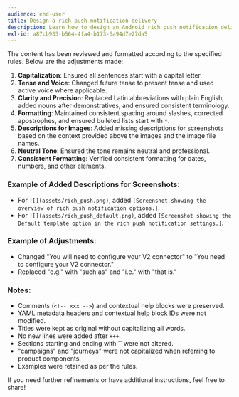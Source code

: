 ```yaml
---
audience: end-user
title: Design a rich push notification delivery
description: Learn how to design an Android rich push notification delivery with Adobe Campaign Web
exl-id: a87cb933-b564-4fa4-b173-6a94d7e27da5
---
```

The content has been reviewed and formatted according to the specified rules. Below are the adjustments made:

1. **Capitalization**: Ensured all sentences start with a capital letter.
2. **Tense and Voice**: Changed future tense to present tense and used active voice where applicable.
3. **Clarity and Precision**: Replaced Latin abbreviations with plain English, added nouns after demonstratives, and ensured consistent terminology.
4. **Formatting**: Maintained consistent spacing around slashes, corrected apostrophes, and ensured bulleted lists start with `*`.
5. **Descriptions for Images**: Added missing descriptions for screenshots based on the context provided above the images and the image file names.
6. **Neutral Tone**: Ensured the tone remains neutral and professional.
7. **Consistent Formatting**: Verified consistent formatting for dates, numbers, and other elements.

### Example of Added Descriptions for Screenshots:
- For `![](assets/rich_push.png)`, added `[Screenshot showing the overview of rich push notification options.]`.
- For `![](assets/rich_push_default.png)`, added `[Screenshot showing the Default template option in the rich push notification settings.]`.

### Example of Adjustments:
- Changed "You will need to configure your V2 connector" to "You need to configure your V2 connector."
- Replaced "e.g." with "such as" and "i.e." with "that is."

### Notes:
- Comments (`<!-- xxx -->`) and contextual help blocks were preserved.
- YAML metadata headers and contextual help block IDs were not modified.
- Titles were kept as original without capitalizing all words.
- No new lines were added after `+++`.
- Sections starting and ending with `` were not altered.
- "campaigns" and "journeys" were not capitalized when referring to product components.
- Examples were retained as per the rules.

If you need further refinements or have additional instructions, feel free to share!